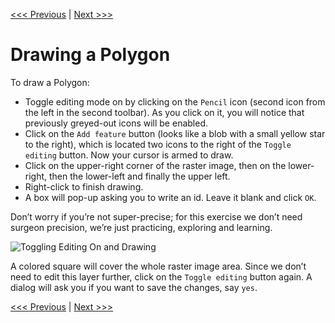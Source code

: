 [<<< Previous](8newlayr.md)  | [Next >>>](10clip.md)  

# Drawing a Polygon

To draw a Polygon:

* Toggle editing mode on by clicking on the `Pencil` icon (second icon from the left in the second toolbar). As you click on it, you will notice that previously greyed-out icons will be enabled. 
* Click on the `Add feature` button (looks like a blob with a small yellow star to the right), which is located two icons to the right of the `Toggle editing` button. Now your cursor is armed to draw. 
* Click on the upper-right corner of the raster image, then on the lower-right, then the lower-left and finally the upper left.
* Right-click to finish drawing.
* A box will pop-up asking you to write an id. Leave it blank and click `OK`.

Don’t worry if you’re not super-precise; for this exercise we don’t need surgeon precision, we’re just practicing, exploring and learning.

![Toggling Editing On and Drawing](images/draw1.png)

A colored square will cover the whole raster image area. Since we don’t need to edit this layer further, click on the `Toggle editing` button again. A dialog will ask you if you want to save the changes, say `yes`.

[<<< Previous](8newlayr.md)  | [Next >>>](10clip.md)  
